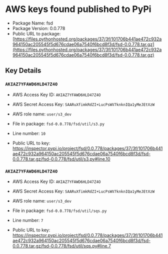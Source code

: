 # AWS keys found published to PyPi

* Package Name: fsd
* Package Version: 0.0.778
* Public URL to package: [https://files.pythonhosted.org/packages/37/3f/101706b441ae472c932a964150ac205545f5d676cdae06a7540f6bcd8f3d/fsd-0.0.778.tar.gz](https://files.pythonhosted.org/packages/37/3f/101706b441ae472c932a964150ac205545f5d676cdae06a7540f6bcd8f3d/fsd-0.0.778.tar.gz)

## Key Details

### `AKIAZ7YFAWD6HLD47Z4O`

* AWS Access Key ID: `AKIAZ7YFAWD6HLD47Z4O`
* AWS Secret Access Key: `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` 
* AWS role name: `user/s3_dev`
* File in package: `fsd-0.0.778/fsd/util/s3.py`
* Line number: `10`

* Public URL to key: https://inspector.pypi.io/project/fsd/0.0.778/packages/37/3f/101706b441ae472c932a964150ac205545f5d676cdae06a7540f6bcd8f3d/fsd-0.0.778.tar.gz/fsd-0.0.778/fsd/util/s3.py#line.10



### `AKIAZ7YFAWD6HLD47Z4O`

* AWS Access Key ID: `AKIAZ7YFAWD6HLD47Z4O`
* AWS Secret Access Key: `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` 
* AWS role name: `user/s3_dev`
* File in package: `fsd-0.0.778/fsd/util/sqs.py`
* Line number: `7`

* Public URL to key: https://inspector.pypi.io/project/fsd/0.0.778/packages/37/3f/101706b441ae472c932a964150ac205545f5d676cdae06a7540f6bcd8f3d/fsd-0.0.778.tar.gz/fsd-0.0.778/fsd/util/sqs.py#line.7



